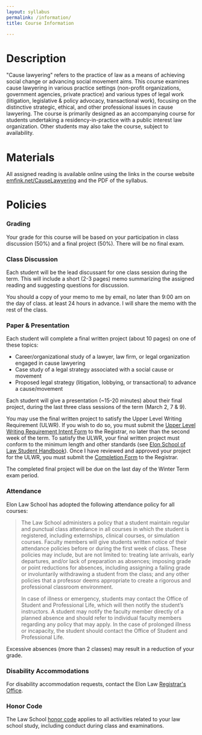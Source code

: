 ```yaml
---
layout: syllabus
permalink: /information/
title: Course Information

---
```


# Description

"Cause lawyering" refers to the practice of law as a means of achieving social change or advancing social movement aims. This course examines cause lawyering in various practice settings (non-profit organizations, government agencies, private practice) and various types of legal work (litigation, legislative & policy advocacy, transactional work), focusing on the distinctive strategic, ethical, and other professional issues in cause lawyering. The course is primarily designed as an accompanying course for students undertaking a residency-in-practice with a public interest law organization. Other students may also take the course, subject to availability.


# Materials

All assigned reading is available online using the links in the course website [emfink.net/CauseLawyering](https://www.emfink.net/CauseLawyering) and the PDF of the syllabus.

# Policies

### Grading

Your grade for this course will be based on your participation in class discussion (50%) and a final project (50%). There will be no final exam.

### Class Discussion

Each student will be the lead discussant for one class session during the term. This will include a short (2-3 pages) memo summarizing the assigned reading and suggesting questions for discussion.

You should a copy of your memo to me by email, no later than 9:00 am on the day of class. at least 24 hours in advance. I will share the memo with the rest of the class.

### Paper & Presentation

Each student will complete a final written project (about 10 pages) on one of these topics:

- Career/organizational study of a lawyer, law firm, or legal organization engaged in cause lawyering
- Case study of a legal strategy associated with a social cause or movement
- Proposed legal strategy (litigation, lobbying, or transactional) to advance a cause/movement

Each student will give a presentation (~15-20 minutes) about their final project, during the last three class sessions of the term  (March 2, 7 & 9).

You may use the final written project to satisfy the Upper Level Writing Requirement (ULWR). If you wish to do so, you must submit the [Upper Level Writing Requirement Intent Form](https://www.elon.edu/u/law/wp-content/uploads/sites/996/2020/01/Upper-Level-Writing-Intent-Form.pdf) to the Registrar, no later than the second week of the term. To satisfy the ULWR, your final written project must conform to the minimum length and other standards (see [Elon School of Law Student Handbook](https://www.elon.edu/u/law/wp-content/uploads/sites/996/2020/01/Student-Handbook-Final.pdf)). Once I have reviewed and approved your project for the ULWR, you must submit the [Completion Form](https://www.elon.edu/u/law/wp-content/uploads/sites/996/2020/01/Upper-Level-Writing-Completion-Form.pdf) to the Registrar.

The completed final project will be due on the last day of the Winter Term exam period.

### Attendance

Elon Law School has adopted the following attendance policy for all courses:

> The Law School administers a policy that a student maintain regular and punctual class attendance in all courses in which the student is registered, including externships, clinical courses, or simulation courses. Faculty members will give students written notice of their attendance policies before or during the first week of class. These policies may include, but are not limited to: treating late arrivals, early departures, and/or lack of preparation as absences; imposing grade or point reductions for absences, including assigning a failing grade or involuntarily withdrawing a student from the class; and any other policies that a professor deems appropriate to create a rigorous and professional classroom environment.
>
> In case of illness or emergency, students may contact the Office of Student and Professional Life, which will then notify the student’s instructors. A student may notify the faculty member directly of a planned absence and should refer to individual faculty members regarding any policy that may apply. In the case of prolonged illness or incapacity, the student should contact the Office of Student and Professional Life.

Excessive absences (more than 2 classes) may result in a reduction of your grade.

### Disability Accommodations

For disability accommodation requests, contact the Elon Law [Registrar's Office](https://www.elon.edu/e/law/academics/registrar-office/index.html).

### Honor Code

The Law School [honor code](https://www.elon.edu/e/law/student-experience/honor-code.html) applies to all activities related to your law school study, including conduct during class and examinations.
